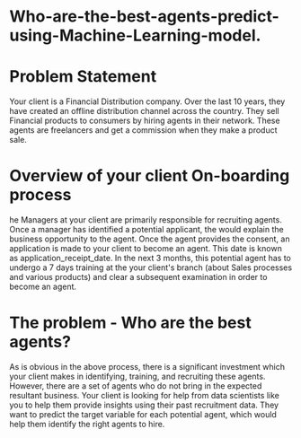 # Who-are-the-best-agents-predict-using-Machine-Learning-model.

# Problem Statement
Your client is a Financial Distribution company. Over the last 10 years, they have created an offline distribution channel across the country. They sell Financial products to consumers by hiring agents in their network. These agents are freelancers and get a commission when they make a product sale.

# Overview of your client On-boarding process
he Managers at your client are primarily responsible for recruiting agents. Once a manager has identified a potential applicant, the would explain the business opportunity to the agent. Once the agent provides the consent, an application is made to your client to become an agent. This date is known as application_receipt_date. In the next 3 months, this potential agent has to undergo a 7 days training at the your client's branch (about Sales processes and various products) and clear a subsequent examination in order to become an agent.

# The problem - Who are the best agents?
As is obvious in the above process, there is a significant investment which your client makes in identifying, training, and recruiting these agents. However, there are a set of agents who do not bring in the expected resultant business. Your client is looking for help from data scientists like you to help them provide insights using their past recruitment data. They want to predict the target variable for each potential agent, which would help them identify the right agents to hire.

